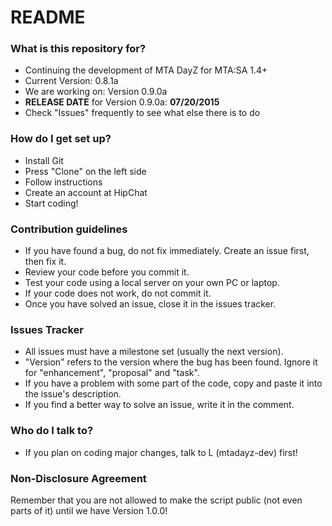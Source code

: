 # README #



### What is this repository for? ###

* Continuing the development of MTA DayZ for MTA:SA 1.4+
* Current Version: 0.8.1a
* We are working on: Version 0.9.0a
* **RELEASE DATE** for Version 0.9.0a: **07/20/2015**
* Check "Issues" frequently to see what else there is to do

### How do I get set up? ###

* Install Git
* Press "Clone" on the left side
* Follow instructions
* Create an account at HipChat
* Start coding!

### Contribution guidelines ###

* If you have found a bug, do not fix immediately. Create an issue first, then fix it.
* Review your code before you commit it. 
* Test your code using a local server on your own PC or laptop.
* If your code does not work, do not commit it.
* Once you have solved an issue, close it in the issues tracker.

### Issues Tracker ###

* All issues must have a milestone set (usually the next version).
* "Version" refers to the version where the bug has been found. Ignore it for "enhancement", "proposal" and "task".
* If you have a problem with some part of the code, copy and paste it into the issue's description.
* If you find a better way to solve an issue, write it in the comment.

### Who do I talk to? ###

* If you plan on coding major changes, talk to L (mtadayz-dev) first!


### Non-Disclosure Agreement ###

Remember that you are not allowed to make the script public (not even parts of it) until we have Version 1.0.0!